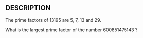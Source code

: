 DESCRIPTION
----------------

The prime factors of 13195 are 5, 7, 13 and 29.

What is the largest prime factor of the number 600851475143 ?

